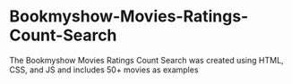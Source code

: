 # Bookmyshow-Movies-Ratings-Count-Search
The Bookmyshow Movies Ratings Count Search was created using HTML, CSS, and JS and includes 50+ movies as examples
